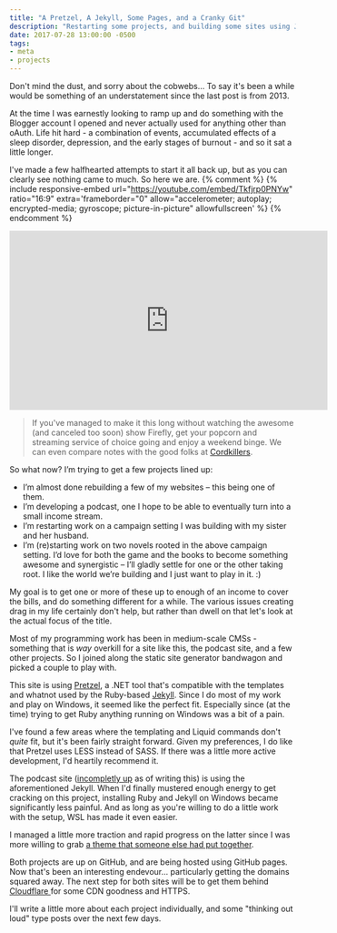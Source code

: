 ```yaml
---
title: "A Pretzel, A Jekyll, Some Pages, and a Cranky Git"
description: "Restarting some projects, and building some sites using Jekyll, Pretzel, and GitHub Pages."
date: 2017-07-28 13:00:00 -0500
tags:
- meta
- projects
---
```


Don't mind the dust, and sorry about the cobwebs&hellip; To say it's been a while would be something of an understatement since the last post is from 2013.

At the time I was earnestly looking to ramp up and do something with the Blogger account I opened and never actually used for anything other than oAuth. Life hit hard - a combination of events, accumulated effects of a sleep disorder, depression, and the early stages of burnout - and so it sat a little longer.
<!--more-->
I've made a few halfhearted attempts to start it all back up, but as you can clearly see nothing came to much. So here we are.
{% comment %}
{% include responsive-embed url="https://youtube.com/embed/Tkfjrp0PNYw" ratio="16:9" extra='frameborder="0" allow="accelerometer; autoplay; encrypted-media; gyroscope; picture-in-picture" allowfullscreen' %}
{% endcomment %}
<iframe width="560" height="315" src="https://youtube.com/embed/Tkfjrp0PNYw" frameborder="0" allow="accelerometer; autoplay; encrypted-media; gyroscope; picture-in-picture" allowfullscreen></iframe>


> If you've managed to make it this long without watching the awesome (and canceled too soon) show Firefly, get your popcorn and streaming service of choice going and enjoy a weekend binge. We can even compare notes with the good folks at [Cordkillers](http://www.cordkillers.com/).

So what now? I’m trying to get a few projects lined up:

* I’m almost done rebuilding a few of my websites – this being one of them.
* I’m developing a podcast, one I hope to be able to eventually turn into a small income stream.
* I’m restarting work on a campaign setting I was building with my sister and her husband.
* I’m (re)starting work on two novels rooted in the above campaign setting. I’d love for both the game and the books to become something awesome and synergistic – I’ll gladly settle for one or the other taking root. I like the world we’re building and I just want to play in it. :)

My goal is to get one or more of these up to enough of an income to cover the bills, and do something different for a while. The various issues creating drag in my life certainly don't help, but rather than dwell on that let's look at the actual focus of the title.

Most of my programming work has been in medium-scale CMSs - something that is *way* overkill for a site like this, the podcast site, and a few other projects. So I joined along the static site generator bandwagon and picked a couple to play with.

This site is using [Pretzel](https://github.com/Code52/pretzel/), a .NET tool that's compatible with the templates and whatnot used by the Ruby-based [Jekyll](http://jekyllrb.com/). Since I do most of my work and play on Windows, it seemed like the perfect fit. Especially since (at the time) trying to get Ruby anything running on Windows was a bit of a pain.

I've found a few areas where the templating and Liquid commands don't *quite* fit, but it's been fairly straight forward. Given my preferences, I do like that Pretzel uses LESS instead of SASS. If there was a little more active development, I'd heartily recommend it.

The podcast site ([incompletly up](http://www.biblebyexample.com) as of writing this) is using the aforementioned Jekyll. When I'd finally mustered enough energy to get cracking on this project, installing Ruby and Jekyll on Windows became significantly less painful. And as long as you're willing to do a little work with the setup, WSL has made it even easier.

I managed a little more traction and rapid progress on the latter since I was more willing to grab [a theme that someone else had put together](https://mmistakes.github.io/minimal-mistakes/).

Both projects are up on GitHub, and are being hosted using GitHub pages. Now that's been an interesting endevour&hellip; particularly getting the domains squared away. The next step for both sites will be to get them behind [Cloudflare ](https://www.cloudflare.com/) for some CDN goodness and HTTPS.

I'll write a little more about each project individually, and some "thinking out loud" type posts over the next few days.